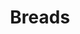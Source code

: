 ---
linktitle: Breads
menu:
  main:
    parent: breads
  after:
    name: breads
    weight: 22
title: Breads
bookCollapseSection: true
---